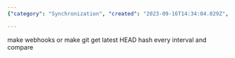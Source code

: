 ```yaml
---
{"category": "Synchronization", "created": "2023-09-16T14:34:04.029Z", "date": "2023-09-16 14:34:04", "description": "This article explores the challenges of syncing notes across multiple platforms and devices. It proposes using webhooks or comparing Git's latest HEAD hash at regular intervals as potential solutions for achieving efficient synchronization.", "modified": "2023-09-16T14:35:30.623Z", "tags": ["sync", "notes", "platforms", "devices", "webhooks", "Git", "synchronization"], "title": "sync notes between multiple platforms/devices"}

---
```


make webhooks or make git get latest HEAD hash every interval and compare
